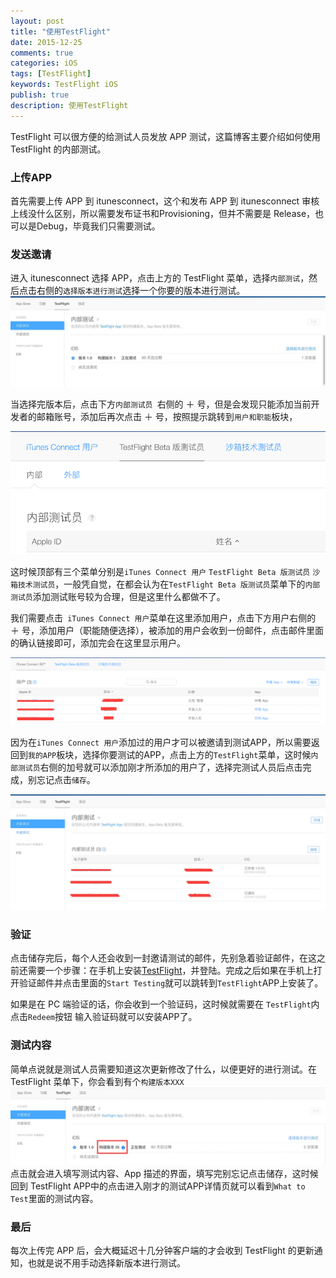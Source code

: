 ```yaml
---
layout: post
title: "使用TestFlight"
date: 2015-12-25
comments: true
categories: iOS
tags: [TestFlight]
keywords: TestFlight iOS
publish: true
description: 使用TestFlight
---
```


TestFlight 可以很方便的给测试人员发放 APP 测试，这篇博客主要介绍如何使用 TestFlight 的内部测试。

### 上传APP

首先需要上传 APP 到 itunesconnect，这个和发布 APP 到 itunesconnect 审核上线没什么区别，所以需要发布证书和Provisioning，但并不需要是 Release，也可以是Debug，毕竟我们只需要测试。

### 发送邀请

进入 itunesconnect 选择 APP，点击上方的 TestFlight 菜单，选择`内部测试`，然后点击右侧的`选择版本进行测试`选择一个你要的版本进行测试。![image](/assets/images/TestFlight/TestFlight1.jpg)

当选择完版本后，点击下方`内部测试员 `右侧的 ＋ 号，但是会发现只能添加当前开发者的邮箱账号，添加后再次点击 ＋ 号，按照提示跳转到`用户和职能`板块，

![image](/assets/images/TestFlight/TestFlight2.png)

这时候顶部有三个菜单分别是`iTunes Connect 用户` `TestFlight Beta 版测试员` `沙箱技术测试员`，一般凭自觉，在都会认为在`TestFlight Beta 版测试员`菜单下的`内部测试员`添加测试账号较为合理，但是这里什么都做不了。

我们需要点击` iTunes Connect 用户`菜单在这里添加用户，点击下方用户右侧的  ＋ 号，添加用户（职能随便选择），被添加的用户会收到一份邮件，点击邮件里面的确认链接即可，添加完会在这里显示用户。

![image](/assets/images/TestFlight/TestFlight3.png)

因为在`iTunes Connect 用户`添加过的用户才可以被邀请到测试APP，所以需要返回到`我的APP`板块，选择你要测试的APP，点击上方的`TestFlight`菜单，这时候`内部测试员`右侧的加号就可以添加刚才所添加的用户了，选择完测试人员后点击完成，别忘记点击`储存`。

![image](/assets/images/TestFlight/TestFlight4.jpg)

### 验证

点击储存完后，每个人还会收到一封邀请测试的邮件，先别急着验证邮件，在这之前还需要一个步骤：在手机上安装[TestFlight](https://itunes.apple.com/us/app/testflight/id899247664?mt=8)，并登陆。完成之后如果在手机上打开验证邮件并点击里面的`Start Testing`就可以跳转到`TestFlight`APP上安装了。

如果是在 PC 端验证的话，你会收到一个验证码，这时候就需要在 `TestFlight`内点击`Redeem`按钮 输入验证码就可以安装APP了。

### 测试内容

简单点说就是测试人员需要知道这次更新修改了什么，以便更好的进行测试。在 TestFlight 菜单下，你会看到有个`构建版本XXX`![image](/assets/images/TestFlight/TestFlight5.jpg)点击就会进入填写测试内容、App 描述的界面，填写完别忘记点击储存，这时候回到 TestFlight APP中的点击进入刚才的测试APP详情页就可以看到`What to Test`里面的测试内容。



### 最后

每次上传完 APP 后，会大概延迟十几分钟客户端的才会收到 TestFlight 的更新通知，也就是说不用手动选择新版本进行测试。
